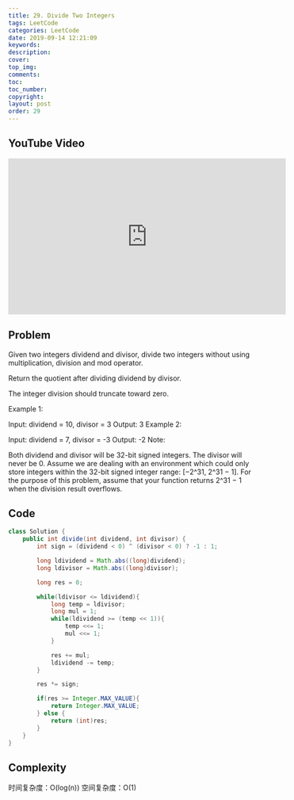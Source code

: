 ```yaml
---
title: 29. Divide Two Integers
tags: LeetCode
categories: LeetCode
date: 2019-09-14 12:21:09
keywords:
description:
cover:
top_img:
comments:
toc:
toc_number:
copyright:
layout: post
order: 29
---
```


## YouTube Video

<iframe width="560" height="315" src="https://www.youtube.com/embed/XKuFGEGt5zo" frameborder="0" allow="accelerometer; autoplay; encrypted-media; gyroscope; picture-in-picture" allowfullscreen></iframe>

## Problem

Given two integers dividend and divisor, divide two integers without using multiplication, division and mod operator.

Return the quotient after dividing dividend by divisor.

The integer division should truncate toward zero.

Example 1:

Input: dividend = 10, divisor = 3
Output: 3
Example 2:

Input: dividend = 7, divisor = -3
Output: -2
Note:

Both dividend and divisor will be 32-bit signed integers.
The divisor will never be 0.
Assume we are dealing with an environment which could only store integers within the 32-bit signed integer range: [−2^31, 2^31 − 1]. For the purpose of this problem, assume that your function returns 2^31 − 1 when the division result overflows.

## Code

```java
class Solution {
    public int divide(int dividend, int divisor) {
        int sign = (dividend < 0) ^ (divisor < 0) ? -1 : 1;

        long ldividend = Math.abs((long)dividend);
        long ldivisor = Math.abs((long)divisor);

        long res = 0;

        while(ldivisor <= ldividend){
            long temp = ldivisor;
            long mul = 1;
            while(ldividend >= (temp << 1)){
                temp <<= 1;
                mul <<= 1;
            }

            res += mul;
            ldividend -= temp;
        }

        res *= sign;

        if(res >= Integer.MAX_VALUE){
            return Integer.MAX_VALUE;
        } else {
            return (int)res;
        }
    }
}
```

## Complexity

时间复杂度：O(log(n))
空间复杂度：O(1)
